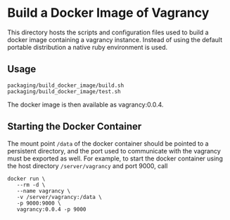 Build a Docker Image of Vagrancy
================================

This directory hosts the scripts and configuration files used to build a
docker image containing a vagrancy instance. Instead of using the default
portable distribution a native ruby environment is used.


Usage
-----

    packaging/build_docker_image/build.sh
    packaging/build_docker_image/test.sh


The docker image is then available as vagrancy:0.0.4.


Starting the Docker Container
-----------------------------

The mount point `/data` of the docker container should be pointed to a persistent
directory, and the port used to communicate with the vagrancy must be exported as
well. For example, to start the docker container using the host directory
`/server/vagrancy` and port 9000, call

    docker run \
       --rm -d \
       --name vagrancy \
       -v /server/vagrancy:/data \
       -p 9000:9000 \
       vagrancy:0.0.4 -p 9000
